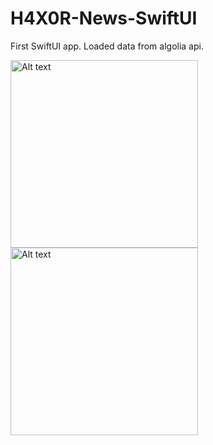 # H4X0R-News-SwiftUI

First SwiftUI app. Loaded data from algolia api.

  <img
  src="https://user-images.githubusercontent.com/88778576/230603956-bb3e875b-2dcb-4f72-8033-3ce1643b2c71.png"
  alt="Alt text"
  title="Optional title"
  style="display: inline-block; margin: 0 auto; width: 300px">
  <img
  src="https://user-images.githubusercontent.com/88778576/230603964-d1c49f86-9d57-467d-b29b-7371bf87f6bb.png"
  alt="Alt text"
  title="Optional title"
  style="display: inline-block; margin: 0 auto; width: 300px">
